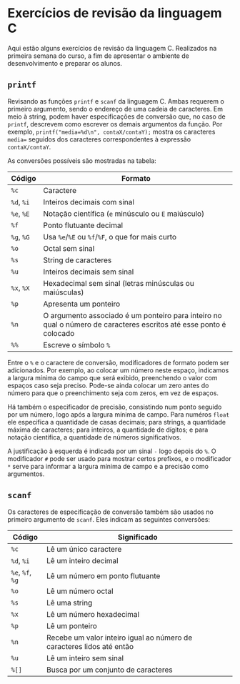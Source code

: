 # Exercícios de revisão da linguagem C

Aqui estão alguns exercícios de revisão da linguagem C. Realizados na primeira semana do curso, a fim de apresentar o ambiente de desenvolvimento e preparar os alunos.

## `printf`

Revisando as funções `printf` e `scanf` da linguagem C. Ambas requerem o primeiro argumento, sendo o endereço de uma cadeia de caracteres. Em meio à string, podem haver especificações de conversão que, no caso de `printf`, descrevem como escrever os demais argumentos da função. Por exemplo, `printf("media=%d\n", contaX/contaY);` mostra os caracteres `media=` seguidos dos caracteres correspondentes à expressão `contaX/contaY`.

As conversões possíveis são mostradas na tabela:

| Código | Formato |
| -------- | ------- |
| `%c` | Caractere |
| `%d`, `%i` | Inteiros decimais com sinal |
| `%e`, `%E` | Notação científica (`e` minúsculo ou `E` maiúsculo) |
| `%f` | Ponto flutuante decimal |
| `%g`, `%G` | Usa `%e`/`%E` ou `%f`/`%F`, o que for mais curto |
| `%o` | Octal sem sinal |
| `%s` | String de caracteres |
| `%u` | Inteiros decimais sem sinal |
| `%x`, `%X` | Hexadecimal sem sinal (letras minúsculas ou maiúsculas) |
| `%p` | Apresenta um ponteiro |
| `%n` | O argumento associado é um ponteiro para inteiro no qual o número de caracteres escritos até esse ponto é colocado |
| `%%` | Escreve o símbolo `%` |   

Entre o `%` e o caractere de conversão, modificadores de formato podem ser adicionados. Por exemplo, ao colocar um número neste espaço, indicamos a largura mínima do campo que será exibido, preenchendo o valor com espaços caso seja preciso. Pode-se ainda colocar um zero antes do número para que o preenchimento seja com zeros, em vez de espaços.

Há também o especificador de precisão, consistindo num ponto seguido por um número, logo após a largura mínima de campo. Para numéros `float` ele especifica a quantidade de casas decimais; para strings, a quantidade máxima de caracteres; para inteiros, a quantidade de dígitos; e para notação científica, a quantidade de números significativos.

A justificação à esquerda é indicada por um sinal `-` logo depois do `%`. O modificador `#` pode ser usado para mostrar certos prefixos, e o modificador `*` serve para informar a largura mínima de campo e a precisão como argumentos.

## `scanf`

Os caracteres de especificação de conversão também são usados no primeiro argumento de `scanf`. Eles indicam as seguintes conversões:

| Código | Significado |
| -------- | ------- |
| `%c` | Lê um único caractere |
| `%d`, `%i` | Lê um inteiro decimal |
| `%e`, `%f`, `%g` | Lê um número em ponto flutuante |
| `%o` | Lê um número octal |
| `%s` | Lê uma string |
| `%x` | Lê um número hexadecimal |
| `%p` | Lê um ponteiro |
| `%n` | Recebe um valor inteiro igual ao número de caracteres lidos até então |
| `%u` | Lê um inteiro sem sinal |
| `%[]` | Busca por um conjunto de caracteres |

